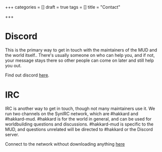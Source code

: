 +++
categories = []
draft = true
tags = []
title = "Contact"

+++
# Discord

This is the primary way to get in touch with the maintainers of the MUD and the world itself.. There's usually someone on who can help you, and if not, your message stays there so other people can come on later and still help you out.

Find out discord [here](https://discord.gg/TMdtEs2).

# IRC

IRC is another way to get in touch, though not many maintainers use it. We run two channels on the SynIRC network, which are #hakkard and #hakkard-mud. #hakkard is for the world in general, and can be used for worldbuilding questions and discussions. #hakkard-mud is specific to the MUD, and questions unrelated will be directed to #hakkard or the Discord server.

Connect to the network without downloading anything [here](http://webchat.synirc.net/irc.cgi?adv=1&chan=%23hakkard,%23hakkard-mud)